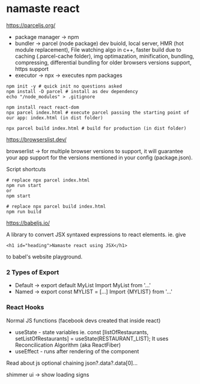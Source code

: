 # namaste react

https://parceljs.org/

- package manager -> npm
- bundler -> parcel (node package) dev buiold, local server, HMR (hot module replacement), File watching algo in c++, faster build due to caching (.parcel-cache folder), img optimazation, minification, bundling, compressing, differential bundling for older browsers versions support, https support
- executor -> npx -> executes npm packages

```
npm init -y # quick init no questions asked
npm install -D parcel # install as dev dependency
echo "/node_modules" > .gitignore
```

```
npm install react react-dom
npx parcel index.html # execute parcel passing the starting point of our app: index.html (in dist folder)

npx parcel build index.html # build for production (in dist folder)
```


https://browserslist.dev/

browserlist -> for multiple browser versions to support, it will guarantee your app support for the versions mentioned in your config (package.json).


Script shortcuts
```
# replace npx parcel index.html
npm run start
or
npm start

# replace npx parcel build index.html
npm run build
```

https://babeljs.io/

A library to convert JSX syntaxed expressions to react elements. 
ie. give
```
<h1 id="heading">Namaste react using JSX</h1>
```
to babel's website playground.





### 2 Types of Export
- Default -> export default MyList
  Import MyList from '...'
- Named -> export const MYLIST = [...]
  Import {MYLIST} from '...'



### React Hooks
Normal JS functions (facebook devs created that inside react)

- useState - state variables ie. const [listOfRestaurants, setListOfRestaurants] = useState(RESTAURANT_LIST);
  It uses Reconcilication Algorithm (aka ReactFiber)
- useEffect - runs after rendering of the component


Read about js optional chaining json?.data?.data[0]...


shimmer ui -> show loading signs




